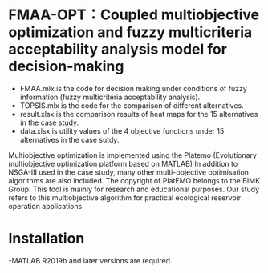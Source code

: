 # FMAA-OPT：Coupled multiobjective optimization and fuzzy multicriteria acceptability analysis model for decision-making
- FMAA.mlx is the code for decision making under conditions of fuzzy information (fuzzy multicriteria acceptability analysis).
- TOPSIS.mlx is the code for the comparison of different alternatives.
- result.xlsx is the comparison results of heat maps for the 15 alternatives in the case study.
- data.xlsx is utility values of the 4 objective functions under 15 alternatives in the case sutdy.

Multiobjective optimization is implemented using the Platemo (Evolutionary multiobjective optimization platform based on MATLAB)
In addition to NSGA-Ⅲ used in the case study, many other multi-objective optimisation algorithms are also included.
The copyright of PlatEMO belongs to the BIMK Group. This tool is mainly for research and educational purposes.
Our study refers to this multiobjective algorithm for practical ecological reservoir operation applications.

# Installation
-MATLAB R2019b and later versions are required.
